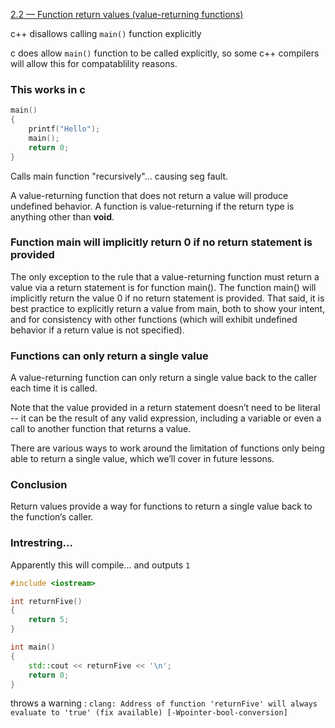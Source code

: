 [2.2 — Function return values (value-returning functions)](https://www.learncpp.com/cpp-tutorial/function-return-values-value-returning-functions/)

c++ disallows calling `main()` function explicitly

c does allow `main()` function to be called explicitly, so some c++ compilers will allow this for compatablility reasons.

### This works in c

```c
main()
{
    printf("Hello");
    main();
    return 0;
}
```

Calls main function "recursively"... causing seg fault.

A value-returning function that does not return a value will produce undefined behavior. A function is value-returning if the return type is anything other than **void**.

### Function main will implicitly return 0 if no return statement is provided

The only exception to the rule that a value-returning function must return a value via a return statement is for function main(). The function main() will implicitly return the value 0 if no return statement is provided. That said, it is best practice to explicitly return a value from main, both to show your intent, and for consistency with other functions (which will exhibit undefined behavior if a return value is not specified).

### Functions can only return a single value

A value-returning function can only return a single value back to the caller each time it is called.

Note that the value provided in a return statement doesn’t need to be literal -- it can be the result of any valid expression, including a variable or even a call to another function that returns a value.

There are various ways to work around the limitation of functions only being able to return a single value, which we’ll cover in future lessons.

### Conclusion

Return values provide a way for functions to return a single value back to the function’s caller.

### Intrestring...

Apparently this will compile... and outputs `1`

```c++
#include <iostream>

int returnFive()
{
    return 5;
}

int main()
{
    std::cout << returnFive << '\n';
    return 0;
}
```

throws a warning : `clang: Address of function 'returnFive' will always evaluate to 'true' (fix available) [-Wpointer-bool-conversion]`




